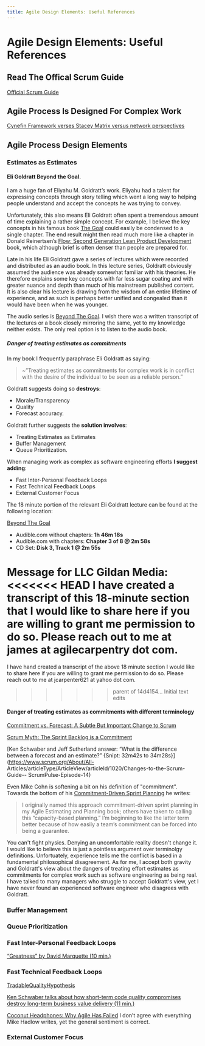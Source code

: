 ```yaml
---
title: Agile Design Elements: Useful References
---
```


# Agile Design Elements: Useful References

## Read The Offical Scrum Guide

[Official Scrum Guide](http://scrumguides.org/)

## Agile Process Is Designed For Complex Work

[Cynefin Framework verses Stacey Matrix versus network perspectives](http://mandenews.blogspot.com/2010/08/test3.html)

## Agile Process Design Elements


### Estimates as Estimates

#### Eli Goldratt Beyond the Goal. 

I am a huge fan of Eliyahu M. Goldratt’s work. Eliyahu had a talent for expressing concepts through story telling which went a long way to helping people understand and accept the concepts he was trying to convey. 

Unfortunately, this also means Eli Goldratt often spent a tremendous amount of time explaining a rather simple concept. For example, I believe the key concepts in his famous book [The Goal](https://www.amazon.com/Goal-Process-Ongoing-Improvement/dp/0884271951) could easily be condensed to a single chapter. The end result might then read much more like a chapter in Donald Reinertsen’s [Flow: Second Generation Lean Product Development](https://www.amazon.com/Principles-Product-Development-Flow-Generation/dp/1935401009) book, which although brief is often denser than people are prepared for.

Late in his life Eli Goldratt gave a series of lectures which were recorded and distributed as an audio book. In this lecture series, Goldratt obviously assumed the audience was already somewhat familiar with his theories. He therefore explains some key concepts with far less sugar coating and with greater nuance and depth than much of his mainstream published content. It is also clear his lecture is drawing from the wisdom of an entire lifetime of experience, and as such is perhaps better unified and congealed than it would have been when he was younger.

The audio series is [Beyond The Goal](https://www.amazon.com/Beyond-Goal-Theory-Constraints/dp/B000ELJ9NO). I wish there was a written transcript of the lectures or a book closely mirroring the same, yet to my knowledge neither exists. The only real option is to listen to the audio book.

##### Danger of treating estimates as commitments

In my book I frequently paraphrase Eli Goldratt as saying:
>~”Treating estimates as commitments for complex work is in conflict with the desire of the individual to be seen as a reliable person.”

Goldratt suggests doing so **destroys**:

+ Morale/Transparency
+ Quality
+ Forecast accuracy.

Goldratt further suggests the **solution involves**:

+ Treating Estimates as Estimates
+ Buffer Management
+ Queue Prioritization. 

When managing work as complex as software engineering efforts **I suggest adding**:

+ Fast Inter-Personal Feedback Loops
+ Fast Technical Feedback Loops
+ External Customer Focus

The 18 minute portion of the relevant Eli Goldratt lecture can be found at the following location:

[Beyond The Goal](https://www.amazon.com/Beyond-Goal-Theory-Constraints/dp/B000ELJ9NO)

+ Audible.com without chapters: **1h 46m 18s**
+ Audible.com with chapters: **Chapter 3 of 8 @ 2m 58s**
+ CD Set: **Disk 3, Track 1 @ 2m 55s**

**Message for LLC Gildan Media:** 
<<<<<<< HEAD
I have created a transcript of this 18-minute section that I would like to share here if you are willing to grant me permission to do so. Please reach out to me at james at agilecarpentry dot com.
=======
I have hand created a transcript of the above 18 minute section I would like to share here if you are willing to grant me permission to do so. Please reach out to me at jcarpenter621 at yahoo dot com.
>>>>>>> parent of 14d4154... Initial text edits

#### Danger of treating estimates as commitments with different terminology

[Commitment vs. Forecast: A Subtle But Important Change to Scrum](https://www.scrum.org/resources/commitment-vs-forecast-subtle-important-change-scrum)

[Scrum Myth: The Sprint Backlog is a Commitment](https://www.scrum.org/resources/blog/scrum-myth-sprint-backlog-commitment)


[Ken Schwaber and Jeff Sutherland answer: “What is the difference between a forecast and an estimate?” {Snipt: 32m42s to 34m28s}](https://www.scrum.org/About/All- Articles/articleType/ArticleView/articleId/1020/Changes-to-the-Scrum-Guide-- ScrumPulse-Episode-14)

Even Mike Cohn is softening a bit on his definition of "commitment". Towards the bottom of his [Commitment-Driven Sprint Planning](https://www.mountaingoatsoftware.com/blog/commitment-driven-planning) he writes:
>I originally named this approach commitment-driven sprint planning in my Agile Estimating and Planning book; others have taken to calling this “capacity-based planning.” I’m beginning to like the latter term better because of how easily a team’s commitment can be forced into being a guarantee.

You can't fight physics. Denying an uncomfortable reality doesn't change it. I would like to believe this is just a pointless argument over terminolgy definitions. Unfortuately, experience tells me the conflict is based in a fundamental philosophical disagreement. As for me, I accept both gravity and Goldratt's view about the dangers of treating effort estimates as commitments for complex work such as software engineering as being real. I have talked to many managers who struggle to accept Goldratt's view, yet I have never found an experienced software engineer who disagrees with Goldratt.
 

### Buffer Management

### Queue Prioritization

### Fast Inter-Personal Feedback Loops

[“Greatness” by David Marquette (10 min.)](https://www.youtube.com/watch?v=OqmdLcyES_Q)

### Fast Technical Feedback Loops

[TradableQualityHypothesis](https://martinfowler.com/bliki/TradableQualityHypothesis.html)

[Ken Schwaber talks about how short-term code quality compromises destroy long-term business value delivery (11 min.)](https://www.youtube.com/watch?v=vwEZoBuOT9w)

[Coconut Headphones: Why Agile Has Failed](http://mikehadlow.blogspot.com/2014/03/coconut-headphones-why-agile-has-failed.html)
I don’t agree with everything Mike Hadlow writes, yet the general sentiment is correct.

### External Customer Focus
